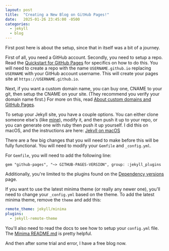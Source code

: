 ```yaml
---
layout: post
title:  "Creating a New Blog on GitHub Pages!"
date:   2025-01-26 23:45:00 -0500
categories: 
  - jekyll 
  - blog
---
```


First post here is about the setup, since that in itself was a bit of a journey.

First of all, you need a GitHub account. Secondly, you need to setup a repo. 
Read the [Quickstart for GitHub Pages](https://docs.github.com/en/pages/quickstart) for specifics on how to do this.
You will need to create a repo with the name `USERNAME.github.io` replacing `USERNAME` with your GitHub account username.
This will create your pages site at `https://USERNAME.github.io`.

Next, if you want a custom domain name, you can buy one, CNAME to your git, then setup
the CNAME on your site. (They recommend you verify your domain name first.) For more on this, 
read [About custom domains and GitHub Pages](https://docs.github.com/en/pages/configuring-a-custom-domain-for-your-github-pages-site/about-custom-domains-and-github-pages).

To setup your Jekyll site, you have a couple options. You can either clone someone else's (like [mine](https://github.com/pastanton/pastanton.github.io)), modify it, and 
then push it up to your repo, or you can generate one with ruby then push it up
yourself. I did this on macOS, and the instructions are here: [Jekyll on macOS](https://jekyllrb.com/docs/installation/macos/)

There are a few big changes that you will need to make before this will be fully functional. You will need to modify your `Gemfile` and `_config.yml`.

For `Gemfile`, you will need to add the following line:

```
gem "github-pages", "~> GITHUB-PAGES-VERSION", group: :jekyll_plugins
```

Additionally, you're limited to the plugins found on the [Dependency versions](https://pages.github.com/versions/) page.

If you want to use the latest minima theme (or really any newer one), 
you'll need to change your `_config.yml` based on the theme. To add the latest 
minima theme, remove the `theme` and add this:

```yaml
remote_theme: jekyll/minima
plugins:
  - jekyll-remote-theme
```

You'll also need to read the docs to see how to setup your `config.yml` file.
The [Minima README.md](https://github.com/jekyll/minima/blob/master/README.md) is
pretty helpful.

And then after some trial and error, I have a free blog now.
